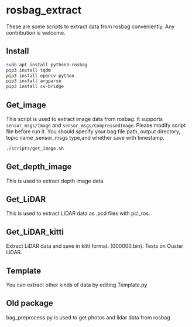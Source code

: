 # rosbag_extract
These are some scripts to extract data from rosbag conveniently. Any contribution is welcome.

## Install 
``` bash
sudo apt install python3-rosbag 
pip3 install tqdm
pip3 install opencv-python
pip3 install argparse
pip3 install cv-bridge
```

## Get_image
This script is used to extract image data from rosbag. It supports `sensor_msgs/Image` and `sensor_msgs/CompressedImage`. Please modify script file before run it. You should specify your bag file path, output directory, topic name ,sensor_msgs type,and whether save with timestamp.  

```bash
./scripts/get_image.sh
```

## Get_depth_image
This is used to extract depth image data. 

## Get_LiDAR
This is used to extract LiDAR data as .pcd files with pcl_ros. 

## Get_LiDAR_kitti
Extract LiDAR data and save in kitti format. (000000.bin). Tests on Ouster LiDAR.

## Template 
You can extract other kinds of data by editing Template.py

## Old package 
bag_preprocess.py is used to get photos and lidar data from rosbag


